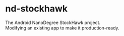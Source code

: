 <h1>nd-stockhawk</h1>

The Android NanoDegree StockHawk project.<br/>
Modifying an existing app to make it production-ready.
